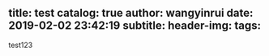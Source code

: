 title: test
catalog: true
author: wangyinrui
date: 2019-02-02 23:42:19
subtitle:
header-img:
tags:
---
test123
